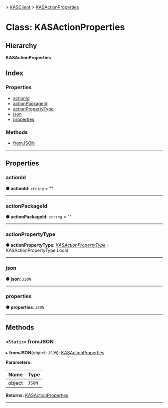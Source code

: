 [](../README.md) > [KASClient](../modules/kasclient.md) > [KASActionProperties](../classes/kasclient.kasactionproperties.md)

# Class: KASActionProperties

## Hierarchy

**KASActionProperties**

## Index

### Properties

* [actionId](kasclient.kasactionproperties.md#actionid)
* [actionPackageId](kasclient.kasactionproperties.md#actionpackageid)
* [actionPropertyType](kasclient.kasactionproperties.md#actionpropertytype)
* [json](kasclient.kasactionproperties.md#json)
* [properties](kasclient.kasactionproperties.md#properties)


### Methods

* [fromJSON](kasclient.kasactionproperties.md#fromjson)




---

## Properties

<a id="actionid"></a>

###  actionId

**● actionId**: *`string`* = ""

___




<a id="actionpackageid"></a>

###  actionPackageId

**● actionPackageId**: *`string`* = ""

___




<a id="actionpropertytype"></a>

###  actionPropertyType

**● actionPropertyType**: *[KASActionPropertyType](../enums/kasclient.kasactionpropertytype.md)* =  KASActionPropertyType.Local

___




<a id="json"></a>

###  json

**● json**: *`JSON`*

___




<a id="properties"></a>

###  properties

**● properties**: *`JSON`*

___





## Methods

<a id="fromjson"></a>

### `<Static>` fromJSON

▸ **fromJSON**(object: *`JSON`*): [KASActionProperties](kasclient.kasactionproperties.md)

**Parameters:**

| Name | Type |
| ------ | ------ |
| object | `JSON` |

**Returns:** [KASActionProperties](kasclient.kasactionproperties.md)

___





